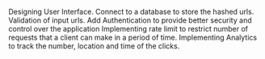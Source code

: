 Designing User Interface.
Connect to a database to store the hashed urls.
Validation of input urls.
Add Authentication to provide better security and control over the application
Implementing rate limit to restrict number of requests that a client can make in a period of time.
Implementing Analytics to track the number, location and time of the clicks.